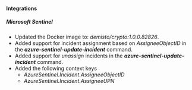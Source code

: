 
#### Integrations

##### Microsoft Sentinel
- Updated the Docker image to: *demisto/crypto:1.0.0.82826*.
- Added support for incident assignment based on *AssigneeObjectID*  in the ***azure-sentinel-update-incident*** command.
- Added support for *unassign* incidents in the ***azure-sentinel-update-incident*** command.
- Added the following context keys 
   - *AzureSentinel.Incident.AssigneeObjectID*
   - *AzureSentinel.Incident.AssigneeUPN*


